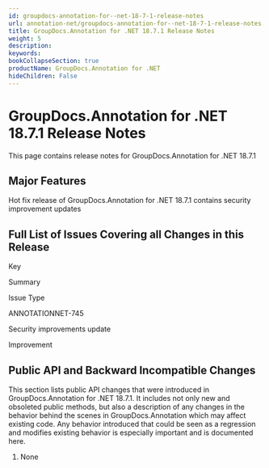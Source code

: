```yaml
---
id: groupdocs-annotation-for--net-18-7-1-release-notes
url: annotation-net/groupdocs-annotation-for--net-18-7-1-release-notes
title: GroupDocs.Annotation for .NET 18.7.1 Release Notes
weight: 5
description: 
keywords: 
bookCollapseSection: true
productName: GroupDocs.Annotation for .NET
hideChildren: False
---
```


# GroupDocs.Annotation for .NET 18.7.1 Release Notes


This page contains release notes for GroupDocs.Annotation for .NET 18.7.1

## Major Features

Hot fix release of GroupDocs.Annotation for .NET 18.7.1 contains security improvement updates

## Full List of Issues Covering all Changes in this Release

Key

Summary

Issue Type

ANNOTATIONNET-745

Security improvements update

Improvement

## Public API and Backward Incompatible Changes

This section lists public API changes that were introduced in GroupDocs.Annotation for .NET 18.7.1. It includes not only new and obsoleted public methods, but also a description of any changes in the behavior behind the scenes in GroupDocs.Annotation which may affect existing code. Any behavior introduced that could be seen as a regression and modifies existing behavior is especially important and is documented here.

1.  None
    

